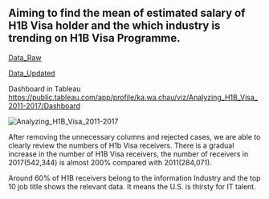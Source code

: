 ## Aiming to find the mean of estimated salary of H1B Visa holder and the which industry is trending on H1B Visa Programme.

<a href="https://drive.google.com/file/d/1UIHkp0umRqwPQOmFGC3D_WR5Dfc6Siqq/view?usp=sharing"> Data_Raw</a> 

<a href="https://drive.google.com/file/d/1nFFE5dxjkZU79BimeDYT-girpS89UQ39/view?usp=sharing"> Data_Updated </a> 

Dashboard in Tableau https://public.tableau.com/app/profile/ka.wa.chau/viz/Analyzing_H1B_Visa_2011-2017/Dashboard

![Analyzing_H1B_Visa_2011-2017](https://user-images.githubusercontent.com/123023512/223052114-766a5e4d-0d1d-46b6-b151-0dde93446ee9.png)

After removing the unnecessary columns and rejected cases, we are able to clearly review the numbers of H1b Visa receivers.  There is a gradual increase in the number of H1B Visa receivers, the number of receivers in 2017(542,344) is almost 200% compared with 2011(284,071).

Around 60% of H1B receivers belong to the information Industry and the top 10 job title shows the relevant data. It means the U.S. is thirsty for IT talent.
